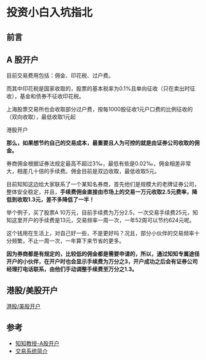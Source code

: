 投资小白入坑指北
====================
## 前言





## A 股开户

目前交易费用包括：佣金、印花税、过户费。

而其中印花税是国家收取的，股票的基本税率为0.1%且单向征收（只在卖出时征收），基金和债券不征收印花税。

上海股票交易所也会收取部分过户费，按每1000股征收1元户口费的比例征收的（双向收取），最低收取1元起

港股开户

**那么，如果想节约自己的交易成本，最重要且人为可控的就是由证券公司收取的佣金。**

券商佣金根据证券法规定最高不超过3‰，最低有些是0.02‰，佣金相差非常大，相差几十倍的手续费。佣金目前是双边收取，最低收取5元。

目前知知这边给大家联系了一个某知名券商，首先他们是规模大的老牌证券公司，整体安全稳定，并且，**手续费佣金直接由市场上的交易一万元收取2.5元费率，降低到收取1.3元，差不多降低了一半！**

举个例子，买了股票A 10万元，目前手续费为万分2.5，一次交易手续费25元，知知这里开户的手续费是13元，交易频率一周一次，一年52周可以节约624元呢。

这个钱用在生活上，对自己好一些，不是更好吗？况且，部分小伙伴的交易频率十分频繁，不止一周一次，一年算下来节省的更多。

**因为券商都是有规定的，比较低的佣金都是需要申请的，所以，通过知知专属途径开户的小伙伴，在开户时也会显示手续费为万分之3，开户成功之后会有证券公司经理打电话联系，由他们手动调整手续费至万分之1.3。**

 

## 港股/美股开户

[港股/美股开户](https://mp.weixin.qq.com/s/UANJ4KdM1rba_ENiMVqRKg)





## 参考 
- [知知教授-A股开户](https://mp.weixin.qq.com/s/vapyKhMV6fQKRBmdn-EGjQ)
- [交易系统简介](https://blog.51cto.com/9291927/2536010)
